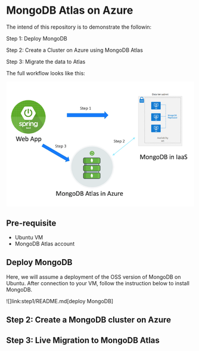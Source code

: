 # MongoDB Atlas on Azure 

The intend of this repository is to demonstrate the followin:


Step 1: Deploy MongoDB 

Step 2: Create a Cluster on Azure using MongoDB Atlas

Step 3: Migrate the data to Atlas


The full workflow looks like this:

![Overview](/imgs/overview.png "Overview")


## Pre-requisite

- Ubuntu VM
- MongoDB Atlas account 


## Deploy MongoDB 

Here, we will assume a deployment of the OSS version of MongoDB on Ubuntu. 
After connection to your VM, follow the instruction below to install MongoDB.

![]link:step1/README.md[deploy MongoDB]


## Step 2: Create a MongoDB cluster on Azure


## Step 3: Live Migration to MongoDB Atlas




